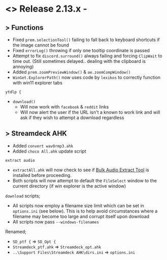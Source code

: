 # <> Release 2.13.x - 

## > Functions
- Fixed `prem.selectionTool()` failing to fall back to keyboard shortcuts if the image cannot be found
- Fixed `errorLog()` throwing if only one tooltip coordinate is passed
- Attempt to fix `discord.surround()` always failing and forcing `ClipWait` to time out. (Still sometimes delayed.. dealing with the clipboard is annoying)
- Added `prem.zoomPreviewWindow()` & `ae.zoomCompWindow()`
- `WinGet.ExplorerPath()` now uses code by `lexikos` to correctly function with win11 explorer tabs

`ytdlp {`
- `download()`
    - Will now work with `facebook` & `reddit` links
    - Will now alert the user if the URL isn't a known to work link and will ask if they wish to attempt a download regardless

## > Streamdeck AHK
- Added `convert wavOrmp3.ahk`
- Added `choco All.ahk` update script

`extract audio`
- `extractAll.ahk` will now check to see if [Bulk Audio Extract Tool](https://github.com/TimeTravelPenguin/BulkAudioExtractTool) is installed before proceeding.
- Both scripts will now attempt to default the `FileSelect` window to the current directory (if win explorer is the active window)

`download` scripts;
- All scripts now employ a filename size limit which can be set in `options.ini` (see below). This is to help avoid circumstances where a filename may become too large and corrupt itself upon download
- All scripts now pass `--windows-filenames`

Renamed;
- `SD_ptf {` => `SD_Opt {`
- `Streamdeck_ptf.ahk` => `Streamdeck_opt.ahk`
- `..\Support Files\Streamdeck AHK\dirs.ini` => `options.ini`